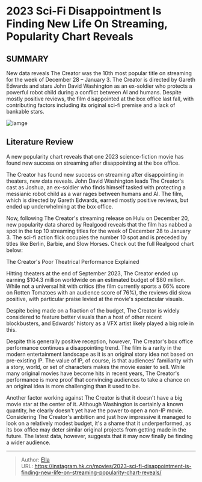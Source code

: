# 2023 Sci-Fi Disappointment Is Finding New Life On Streaming, Popularity Chart Reveals


## SUMMARY 



  New data reveals The Creator was the 10th most popular title on streaming for the week of December 28 – January 3.   The Creator is directed by Gareth Edwards and stars John David Washington as an ex-soldier who protects a powerful robot child during a conflict between AI and humans.   Despite mostly positive reviews, the film disappointed at the box office last fall, with contributing factors including its original sci-fi premise and a lack of bankable stars.  

![iamge](https://static1.srcdn.com/wordpress/wp-content/uploads/2024/01/john-david-washington-carrying-a-robot-child-as-joshua-in-the-creator.jpg)

## Literature Review

A new popularity chart reveals that one 2023 science-fiction movie has found new success on streaming after disappointing at the box office.




The Creator has found new success on streaming after disappointing in theaters, new data reveals. John David Washington leads The Creator&#39;s cast as Joshua, an ex-soldier who finds himself tasked with protecting a messianic robot child as a war rages between humans and AI. The film, which is directed by Gareth Edwards, earned mostly positive reviews, but ended up underwhelming at the box office.




Now, following The Creator&#39;s streaming release on Hulu on December 20, new popularity data shared by Realgood reveals that the film has nabbed a spot in the top 10 streaming titles for the week of December 28 to January 3. The sci-fi action flick occupies the number 10 spot and is preceded by titles like Berlin, Barbie, and Slow Horses. Check out the full Realgood chart below:

          

  


 The Creator&#39;s Poor Theatrical Performance Explained 
          




Hitting theaters at the end of September 2023, The Creator ended up earning $104.3 million worldwide on an estimated budget of $80 million. While not a universal hit with critics (the film currently sports a 66% score on Rotten Tomatoes with an audience score of 76%), the reviews did skew positive, with particular praise levied at the movie&#39;s spectacular visuals.



Despite being made on a fraction of the budget, The Creator is widely considered to feature better visuals than a host of other recent blockbusters, and Edwards&#39; history as a VFX artist likely played a big role in this.




Despite this generally positive reception, however, The Creator&#39;s box office performance continues a disappointing trend. The film is a rarity in the modern entertainment landscape as it is an original story idea not based on pre-existing IP. The value of IP, of course, is that audiences&#39; familiarity with a story, world, or set of characters makes the movie easier to sell. While many original movies have become hits in recent years, The Creator&#39;s performance is more proof that convincing audiences to take a chance on an original idea is more challenging than it used to be.




Another factor working against The Creator is that it doesn&#39;t have a big movie star at the center of it. Although Washington is certainly a known quantity, he clearly doesn&#39;t yet have the power to open a non-IP movie. Considering The Creator&#39;s ambition and just how impressive it managed to look on a relatively modest budget, it&#39;s a shame that it underperformed, as its box office may deter similar original projects from getting made in the future. The latest data, however, suggests that it may now finally be finding a wider audience.



---

> Author: [Ella](https://instagram.hk.cn/)  
> URL: https://instagram.hk.cn/movies/2023-sci-fi-disappointment-is-finding-new-life-on-streaming-popularity-chart-reveals/  

